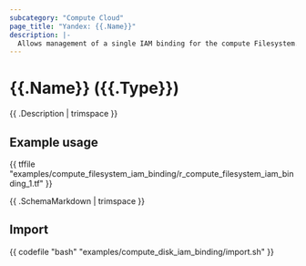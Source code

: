 ```yaml
---
subcategory: "Compute Cloud"
page_title: "Yandex: {{.Name}}"
description: |-
  Allows management of a single IAM binding for the compute Filesystem.
---
```


# {{.Name}} ({{.Type}})

{{ .Description | trimspace }}

## Example usage

{{ tffile "examples/compute_filesystem_iam_binding/r_compute_filesystem_iam_binding_1.tf" }}

{{ .SchemaMarkdown | trimspace }}

## Import

{{ codefile "bash" "examples/compute_disk_iam_binding/import.sh" }}
